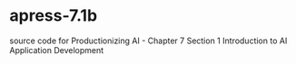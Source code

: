 # apress-7.1b
source code for Productionizing AI - Chapter 7 Section 1 Introduction to AI Application Development
